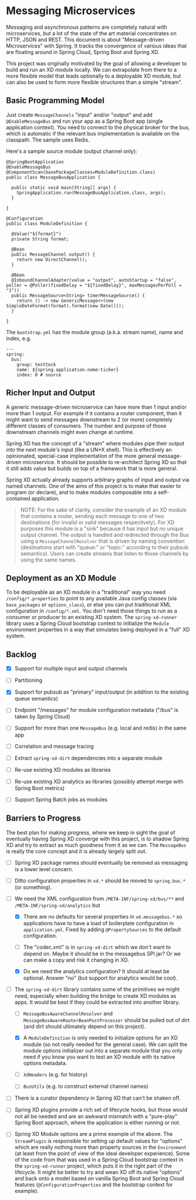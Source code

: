 # Messaging Microservices

Messaging and asynchronous patterns are completely natural with microservices, but a lot of the state of the art material concentrates on HTTP, JSON and REST. This document is about "Message-driven Microservices" with Spring. It tracks the convergence of various ideas that are floating around in Spring Cloud, Spring Boot and Spring XD.

This project was originally motivated by the goal of allowing a developer to build and run an XD module locally. We can extrapolate from there to a more flexible model that leads optionally to a deployable XD module, but can also be used to form more flexible structures than a simple "stream".

## Basic Programming Model

Just create `MessageChannels` "input" and/or "output" and add `@EnableMessageBus` and run your app as a Spring Boot app (single application context). You need to connect to the physical broker for the bus, which is automatic if the relevant bus implementation is available on the classpath. The sample uses Redis.

Here's a sample source module (output channel only):

```
@SpringBootApplication
@EnableMessageBus
@ComponentScan(basePackageClasses=ModuleDefinition.class)
public class MessageBusApplication {

  public static void main(String[] args) {
    SpringApplication.run(MessageBusApplication.class, args);
  }

}

@Configuration
public class ModuleDefinition {

  @Value("${format}")
  private String format;

  @Bean
  public MessageChannel output() {
    return new DirectChannel();
  }

  @Bean
  @InboundChannelAdapter(value = "output", autoStartup = "false", poller = @Poller(fixedDelay = "${fixedDelay}", maxMessagesPerPoll = "1"))
  public MessageSource<String> timerMessageSource() {
    return () -> new GenericMessage<>(new SimpleDateFormat(format).format(new Date()));
  }

}
```

The `bootstrap.yml` has the module group (a.k.a. stream name), name and index, e.g.

```
---
spring:
  bus:
    group: testtock
    name: ${spring.application.name:ticker}
    index: 0 # source
```

## Richer Input and Output

A generic message-driven microservice can have more than 1 input and/or more than 1 output. For example if it contains a router component, then it might want to send messages downstream to 2 (or more) completely different classes of consumers. The number and purpose of those downstream channels might even change at runtime.

Spring XD has the concept of a "stream" where modules pipe their output into the next module's input (like a UN\*X shell). This is effectively an opinionated, special-case implementation of the more general message-driven microservice. It should be possible to re-architect Spring XD so that it still adds value but builds on top of a framework that is more general.

Spring XD actually already supports arbitrary graphs of input and output via named channels. One of the aims of this project is to make that easier to program (or declare), and to make modules composable into a self-contained application.

> NOTE: For the sake of clarity, consider the example of an XD module that contains a router, sending each message to one of two destinations (for invalid or valid messages respectively). For XD purposes this module is a "sink" because it has input but no unique output channel. The output is handled and redirected through the Bus using a `MessageChannelResolver` that is driven by naming convention (destinations start with "queue:" or "topic:" according to their pubsub semantics). Users can create streams that listen to those channels by using the same names.

## Deployment as an XD Module

To be deployable as an XD module in a "traditional" way you need `/config/*.properties` to point to any available Java config classes (via `base_packages` or `options_class`), or else you can put traditional XML configuration in `/config/*.xml`. You don't need those things to run as a consumer or producer to an existing XD system. The `spring-xd-runner` library uses a Spring Cloud bootstrap context to initialize the `Module` environment properties in a way that simulates being deployed in a "full" XD system.

## Backlog

- [x] Support for multiple input and output channels

- [ ] Partitioning

- [x] Support for pubsub as "primary" input/output (in addition to the existing queue semantics)

- [ ] Endpoint "/messages" for module configuration metadata ("/bus" is taken by Spring Cloud)

- [ ] Support for more than one `MessageBus` (e.g. local and redis) in the same app

- [ ] Correlation and message tracing

- [ ] Extract `spring-xd-dirt` dependencies into a separate module

- [ ] Re-use existing XD modules as libraries

- [ ] Re-use existing XD analytics as libraries (possibly attempt merge with Spring Boot metrics)

- [ ] Support Spring Batch jobs as modules

## Barriers to Progress

The best plan for making progress, where we keep in sight the goal of eventually having Spring XD converge with this project, is to shadow Spring XD and try to extract as much goodness from it as we can. The `MessageBus` is really the core concept and it is already largely split out.

- [ ] Spring XD package names should eventually be removed as messaging is a lower level concern.

- [ ] Ditto configuration properties in `xd.*` should be moved to `spring.bus.*` (or something).

- [ ] We need the XML configuration from `/META-INF/spring-xd/bus/**` and `/META-INF/spring-xd/analytics` but

  - [x] There are no defaults for several properties in `xd.messagebus.*` so applications have to have a load of boilerplate configuration in `application.yml`. Fixed by adding `@PropertySources` to the default configuration.

  - [ ] The "codec.xml" is in `spring-xd-dirt` which we don't want to depend on. Maybe it should be in the messagebus SPI jar? Or we can make a copy and risk it changing in XD.

  - [x] Do we need the analytics configuration? It should at least be optional. Answer "no" (but support for analytics would be cool).

- [ ] The `spring-xd-dirt` library contains some of the primitives we might need, especially when building the bridge to create XD modules as apps. It would be best if they could be extracted into another library.

  - [ ] `MessageBusAwareChannelResolver` and `MessageBusAwareRouterBeanPostProcessor` should be pulled out of dirt (and dirt should ultimately depend on this project).

  - [x] A `ModuleDefinition` is only needed to initialize options for an XD module (so not really needed for the general case). We can split the module options initializer out into a separate module that you only need if you know you want to test an XD module with its native options metadata.

  - [ ] `XdHeaders` (e.g. for history)

  - [ ] `BusUtils` (e.g. to construct external channel names)

- [ ] There is a curator dependency in Spring XD that can't be shaken off.

- [ ] Spring XD plugins provide a rich set of lifecycle hooks, but those would not all be needed and are an awkward mismatch with a "pure-play" Spring Boot approach, where the application is either running or not.

- [ ] Spring XD Module options are a prime example of the above. The `StreamPlugin` is responsible for setting up default values for "options" which are really nothing more than property sources in the `Environment` (at least from the point of view of the ideal developer experience). Some of the code from that was used in a Spring Cloud bootstrap context in the `spring-xd-runner` project, which puts it in the right part of the lifecycle. It might be better to try and wean XD off its native "options" and back onto a model based on vanilla Spring Boot and Spring Cloud features (`@ConfigurationProperties` and the bootstrap context for example).
